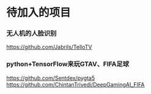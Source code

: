 # 待加入的项目

### 无人机的人脸识别

<https://github.com/Jabrils/TelloTV>

### python+TensorFlow来玩GTAV、FIFA足球

<https://github.com/Sentdex/pygta5>
<https://github.com/ChintanTrivedi/DeepGamingAI_FIFA>
